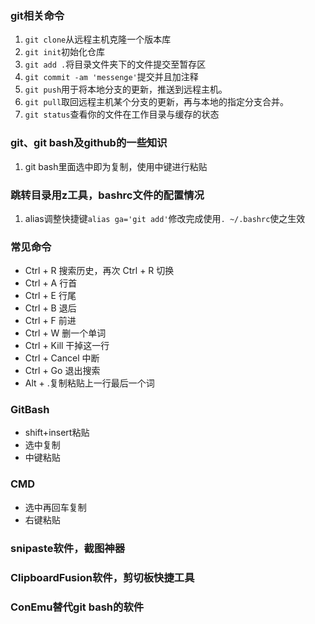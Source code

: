 ### git相关命令
1. `git clone`从远程主机克隆一个版本库
2. `git init`初始化仓库
3. `git add .`将目录文件夹下的文件提交至暂存区
4. `git commit -am 'messenge'`提交并且加注释 
5. `git push`用于将本地分支的更新，推送到远程主机。
6. `git pull`取回远程主机某个分支的更新，再与本地的指定分支合并。
7. `git status`查看你的文件在工作目录与缓存的状态
### git、git bash及github的一些知识
1. git bash里面选中即为复制，使用中键进行粘贴
### 跳转目录用z工具，bashrc文件的配置情况
1. alias调整快捷键`alias ga='git add'`修改完成使用`. ~/.bashrc`使之生效
### 常见命令
- Ctrl + R 搜索历史，再次 Ctrl + R 切换
- Ctrl + A 行首
- Ctrl + E 行尾
- Ctrl + B 退后
- Ctrl + F 前进
- Ctrl + W 删一个单词
- Ctrl + Kill 干掉这一行
- Ctrl + Cancel 中断
- Ctrl + Go 退出搜索
- Alt + .复制粘贴上一行最后一个词
### GitBash
- shift+insert粘贴
- 选中复制
- 中键粘贴
### CMD
- 选中再回车复制
- 右键粘贴
### snipaste软件，截图神器
### ClipboardFusion软件，剪切板快捷工具
### ConEmu替代git bash的软件
